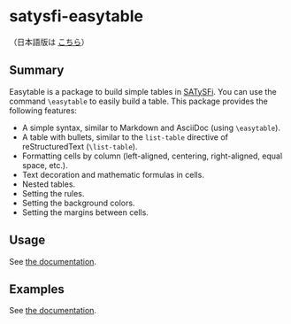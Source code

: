 # satysfi-easytable

（日本語版は [こちら](README-ja.md)）

## Summary

Easytable is a package to build simple tables in [SATySFi](https://github.com/gfngfn/SATySFi).
You can use the command `\easytable` to easily build a table.
This package provides the following features:

* A simple syntax, similar to Markdown and AsciiDoc (using `\easytable`).
* A table with bullets, similar to the `list-table` directive of reStructuredText (`\list-table`).
* Formatting cells by column (left-aligned, centering, right-aligned, equal space, etc.).
* Text decoration and mathematic formulas in cells.
* Nested tables.
* Setting the rules.
* Setting the background colors.
* Setting the margins between cells.

## Usage

See [the documentation](doc/easytable.pdf).

## Examples

See [the documentation](doc/easytable.pdf).
